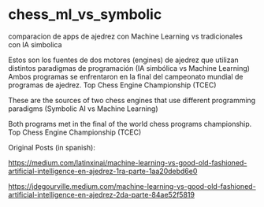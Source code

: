 # chess_ml_vs_symbolic
comparacion de apps de ajedrez con Machine Learning vs tradicionales con IA simbolica

Estos son los fuentes de dos motores (engines) de ajedrez que utilizan distintos paradigmas de programación (IA simbólica vs Machine Learning)
Ambos programas se enfrentaron en la final del campeonato mundial de programas de ajedrez. Top Chess Engine Championship (TCEC)



These are the sources of two chess engines that use different programming paradigms (Symbolic AI vs Machine Learning)

Both programs met in the final of the world chess programs championship. Top Chess Engine Championship (TCEC)

Original Posts (in spanish):

https://medium.com/latinxinai/machine-learning-vs-good-old-fashioned-artificial-intelligence-en-ajedrez-1ra-parte-1aa20debd6e0

https://jdegourville.medium.com/machine-learning-vs-good-old-fashioned-artificial-intelligence-en-ajedrez-2da-parte-84ae52f5819

